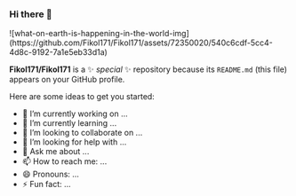 ### Hi there 👋
<p width=200px>
![what-on-earth-is-happening-in-the-world-img](https://github.com/Fikol171/Fikol171/assets/72350020/540c6cdf-5cc4-4d8c-9192-7a1e5eb33d1a)
</p>

**Fikol171/Fikol171** is a ✨ _special_ ✨ repository because its `README.md` (this file) appears on your GitHub profile.

Here are some ideas to get you started:

- 🔭 I’m currently working on ...
- 🌱 I’m currently learning ...
- 👯 I’m looking to collaborate on ...
- 🤔 I’m looking for help with ...
- 💬 Ask me about ...
- 📫 How to reach me: ...
- 😄 Pronouns: ...
- ⚡ Fun fact: ...

